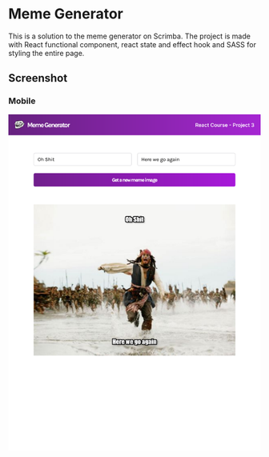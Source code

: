 # Meme Generator

This is a solution to the meme generator on Scrimba. The project is made with React functional component, react state and effect hook and SASS for styling the entire page.

## Screenshot

### Mobile
![mobile screenshot](./src/media/mobile%20screenshot.png)